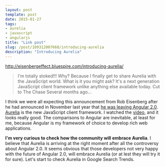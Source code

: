 ```yaml
---
layout: post
template: post
date: 2015-01-27
tags:
- aurelia
- javascript
- angularjs
title: "Link post"
slug: /post/109312007668/introducing-aurelia
description: "Introducing Aurelia"
---
```

<http://eisenbergeffect.bluespire.com/introducing-aurelia/>

<blockquote class="link_og_blockquote">I'm totally stoked!!! Why? Because I finally get to share Aurelia with the JavaScript world. What is it you might ask? It's a next generation JavaScript client framework unlike anything else available today. Cut to The Chase Several months ago...</blockquote>
<p>I think we were all expecting this announcement from Rob Eisenberg after he had announced in November last year that <a href="http://eisenbergeffect.bluespire.com/leaving-angular/" target="_blank">he was leaving Angular 2.0</a>. <a href="http://aurelia.io/" target="_blank">Aurelia</a> is the new JavaScript client framework. I watched the <a href="http://vimeo.com/117778145" target="_blank">video</a>, and it looks really good. The comparisons to Angular are inevitable, at least for me, because Angular is my framework of choice to develop rich web applications.</p>
<p><strong>I'm very curious to check how the community will embrace Aurelia</strong>. I believe that Aurelia is arriving at the right moment after all the controversy about Angular 2.0. It seems obvious that those developers not very happy with the future of Angular 2.0, will embrace Aurelia (or at lest they will try it for sure). Let's start to check Aurelia in Google Search Trends.&nbsp;</p>